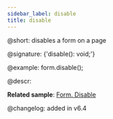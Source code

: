 ```yaml
---
sidebar_label: disable
title: disable
---          
```


@short: disables a form on a page

@signature: {'disable(): void;'}

@example:
form.disable();

@descr:

**Related sample**: [Form. Disable](https://snippet.dhtmlx.com/few71nk2)

@changelog: added in v6.4

[comment]: # (@relatedapi: form/api/form_enable_method.md form/api/form_isdisabled_method.md)

[comment]: # (@related: form/work_with_form.md#enablingdisabling-a-form)
